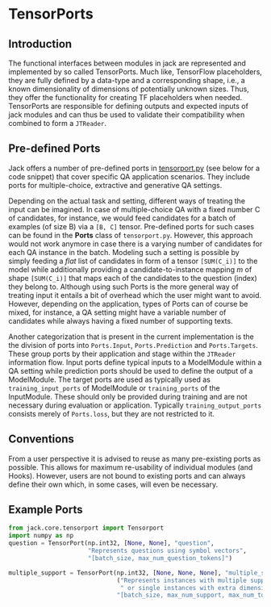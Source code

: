 # TensorPorts

## Introduction
The functional interfaces between modules in jack are represented and implemented by so called TensorPorts. Much like,
TensorFlow placeholders, they are fully defined by a data-type and a corresponding shape, i.e., a known dimensionality 
of dimensions of potentially unknown sizes. Thus, they offer the functionality for creating TF placeholders when needed. 
TensorPorts are responsible for defining outputs and expected inputs of jack modules and can thus be used to validate 
their compatibility when combined to form a `JTReader`.

## Pre-defined Ports

Jack offers a number of pre-defined ports in [tensorport.py](/jack/core/tensorport.py) (see below for a code snippet) that cover specific QA application scenarios. 
They include ports for multiple-choice, extractive and generative QA settings. 

Depending on the actual task and setting, different ways of treating the input can be imagined. In case of multiple-choice QA with a fixed number C of 
candidates, for instance, we would feed candidates for a batch of examples (of size B) via a `[B, C]` tensor.
Pre-defined ports for such cases can be found in the **Ports** class of `tensorport.py`. However, this approach would not work 
anymore in case there is a varying number of candidates for each QA instance in the batch. Modeling such a setting is
possible by simply feeding a *flat* list of candidates in form of a tensor `[SUM(C_i)]` to the model while additionally 
providing a candidate-to-instance mapping *m* of shape `[SUM(C_i)]` that maps each of the candidates to the question 
(index) they belong to. Although using such Ports is the more general way of treating input it 
entails a bit of overhead which the user might want to avoid. However, depending on the application, types of Ports can of course 
be mixed, for instance, a QA setting might have a variable number of candidates while always having a fixed number of supporting texts. 

Another categorization that is present in the current implementation is the the division of ports into `Ports.Input`,
`Ports.Prediction` and `Ports.Targets`. These group ports by their application and stage within the
`JTReader` information flow. Input ports define typical inputs 
to a ModelModule within a QA setting while prediction ports should be used to define the output of a ModelModule. 
The target ports are used as typically used as `training_input_ports` of ModelModule or `training_ports` of
the InputModule. These should only be provided during training and are not necessary during evaluation or application.
Typically `training_output_ports` consists merely of `Ports.loss`, but they are not restricted to it.


## Conventions

From a user perspective it is advised to reuse as many pre-existing ports as possible. This allows for maximum
re-usability of individual modules (and Hooks). However, users are not bound to existing ports and can always define their 
own which, in some cases, will even be necessary.


## Example Ports

```python
from jack.core.tensorport import Tensorport
import numpy as np
question = TensorPort(np.int32, [None, None], "question",
                      "Represents questions using symbol vectors",
                      "[batch_size, max_num_question_tokens]")

multiple_support = TensorPort(np.int32, [None, None, None], "multiple_support",
                              ("Represents instances with multiple support documents",
                               " or single instances with extra dimension set to 1"),
                              "[batch_size, max_num_support, max_num_tokens]")

```
